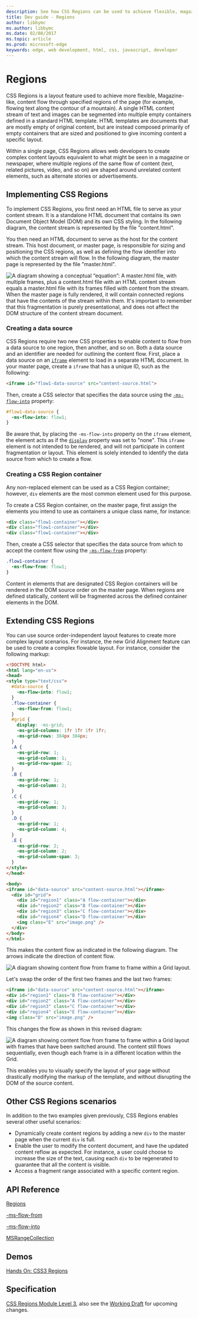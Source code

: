 ---description: See how CSS Regions can be used to achieve flexible, magazine-like, content flows through specified regions of the page.
title: Dev guide - Regions
author: libbymc
ms.author: libbymc
ms.date: 02/08/2017
ms.topic: article
ms.prod: microsoft-edge
keywords: edge, web development, html, css, javascript, developer
---# RegionsCSS Regions is a layout feature used to achieve more flexible, Magazine-like, content flow through specified regions of the page (for example, flowing text along the contour of a mountain). A single HTML content stream of text and images can be segmented into multiple empty containers defined in a standard HTML template. HTML templates are documents that are mostly empty of original content, but are instead composed primarily of empty containers that are sized and positioned to give incoming content a specific layout.Within a single page, CSS Regions allows web developers to create complex content layouts equivalent to what might be seen in a magazine or newspaper, where multiple regions of the same flow of content (text, related pictures, video, and so on) are shaped around unrelated content elements, such as alternate stories or advertisements.## Implementing CSS RegionsTo implement CSS Regions, you first need an HTML file to serve as your content stream. It is a standalone HTML document that contains its own Document Object Model (DOM) and its own CSS styling. In the following diagram, the content stream is represented by the file "content.html".You then need an HTML document to serve as the host for the content stream. This host document, or master page, is responsible for sizing and positioning the CSS regions, as well as defining the flow identifier into which the content stream will flow. In the following diagram, the master page is represented by the file "master.html".![A diagram showing a conceptual “equation”: A master.html file, with multiple frames, plus a content.html file with an HTML content stream equals a master.html file with its frames filled with content from the stream.](./../media/ie10devguide_ppb4_2css_image1.png)When the master page is fully rendered, it will contain connected regions that have the contents of the stream within them. It's important to remember that this fragmentation is purely presentational, and does not affect the DOM structure of the content stream document.### Creating a data sourceCSS Regions require two new CSS properties to enable content to flow from a data source to one region, then another, and so on. Both a data source and an identifier are needed for outlining the content flow. First, place a data source on an [`iframe`](https://msdn.microsoft.com/library/ms535258.aspx) element to load in a separate HTML document. In your master page, create a `iframe` that has a unique ID, such as the following:```HTML<iframe id="flow1-data-source" src="content-source.html">```Then, create a CSS selector that specifies the data source using the [`-ms-flow-into`](https://msdn.microsoft.com/library/hh771899.aspx) property:```CSS#flow1-data-source {  -ms-flow-into: flow1;}```Be aware that, by placing the `-ms-flow-into` property on the `iframe` element, the element acts as if the [`display`](https://msdn.microsoft.com/library/ms530751.aspx) property was set to "none". This `iframe` element is not intended to be rendered, and will not participate in content fragmentation or layout. This element is solely intended to identify the data source from which to create a flow.### Creating a CSS Region containerAny non-replaced element can be used as a CSS Region container; however, `div` elements are the most common element used for this purpose.To create a CSS Region container, on the master page, first assign the elements you intend to use as containers a unique class name, for instance:```HTML<div class="flow1-container"></div><div class="flow1-container"></div><div class="flow1-container"></div>```Then, create a CSS selector that specifies the data source from which to accept the content flow using the [`-ms-flow-from`](https://msdn.microsoft.com/library/hh771897.aspx) property:```CSS.flow1-container {  -ms-flow-from: flow1;}```Content in elements that are designated CSS Region containers will be rendered in the DOM source order on the master page. When regions are defined statically, content will be fragmented across the defined container elements in the DOM.## Extending CSS RegionsYou can use source order-independent layout features to create more complex layout scenarios. For instance, the new Grid Alignment feature can be used to create a complex flowable layout. For instance, consider the following markup:```HTML<!DOCTYPE html><html lang="en-us"><head><style type="text/css">  #data-source {    -ms-flow-into: flow1;  }  .flow-container {    -ms-flow-from: flow1;  }  #grid {    display: -ms-grid;    -ms-grid-columns: 1fr 1fr 1fr 1fr;    -ms-grid-rows: 384px 384px;  }  .A {    -ms-grid-row: 1;    -ms-grid-column: 1;    -ms-grid-row-span: 2;  }  .B {    -ms-grid-row: 1;    -ms-grid-column: 2;  }  .C {    -ms-grid-row: 1;    -ms-grid-column: 3;  }  .D {    -ms-grid-row: 1;    -ms-grid-column: 4;  }  .E {    -ms-grid-row: 2;    -ms-grid-column: 2;    -ms-grid-column-span: 3;  }</style></head><body><iframe id="data-source" src="content-source.html"></iframe>    <div id="grid">    <div id="region1" class="A flow-container"></div>    <div id="region2" class="B flow-container"></div>    <div id="region3" class="C flow-container"></div>    <div id="region4" class="D flow-container"></div>    <img class="E" src="image.png" />  </div></body></html>```This makes the content flow as indicated in the following diagram. The arrows indicate the direction of content flow.![A diagram showing content flow from frame to frame within a Grid layout.](./../media/ie10devguide_ppb4_2css_image2.png)Let's swap the order of the first two frames and the last two frames:```HTML<iframe id="data-source" src="content-source.html"></iframe><div id="region1" class="B flow-container"></div><div id="region2" class="A flow-container"></div> <div id="region3" class="C flow-container"></div><div id="region4" class="E flow-container"></div><img class="D" src="image.png" />```This changes the flow as shown in this revised diagram:![A diagram showing content flow from frame to frame within a Grid layout with frames that have been switched around. The content still flows sequentially, even though each frame is in a different location within the Grid.](./../media/ie10devguide_ppb4_2css_image3.png)This enables you to visually specify the layout of your page without drastically modifying the markup of the template, and without disrupting the DOM of the source content.## Other CSS Regions scenariosIn addition to the two examples given previously, CSS Regions enables several other useful scenarios:-   Dynamically create content regions by adding a new `div` to the master page when the current `div` is full.-   Enable the user to modify the content document, and have the updated content reflow as expected. For instance, a user could choose to increase the size of the text, causing each `div` to be regenerated to guarantee that all the content is visible.-   Access a fragment range associated with a specific content region.## API Reference[Regions](https://msdn.microsoft.com/library/hh772715.aspx)[-ms-flow-from](https://msdn.microsoft.com/library/hh771897)[-ms-flow-into](https://msdn.microsoft.com/library/hh771899)[MSRangeCollection](https://msdn.microsoft.com/library/hh772481)## Demos[Hands On: CSS3 Regions](https://developer.microsoft.com/en-us/microsoft-edge/testdrive/demos/3dtransforms/)## Specification[CSS Regions Module Level 3](http://go.microsoft.com/fwlink/p/?LinkID=228450), also see the [Working Draft](https://drafts.csswg.org/css-regions/) for upcoming changes. 